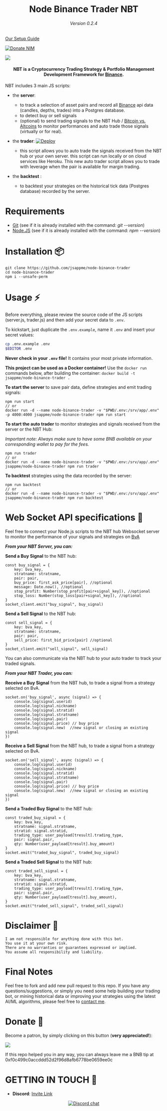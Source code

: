 <h1 align="center">Node Binance Trader NBT</h1>

<h6 align="center">Version 0.2.4</h6>

[Our Setup Guide](./docs/GETTING-STARTED.md)

[![Donate NIM](https://www.nimiq.com/accept-donations/img/donationBtnImg/light-blue-small.svg)](https://wallet.nimiq.com/nimiq:NQ38SDPGREC3USTALLCT87GQTCUYFH5L6PCQ)

<img src="docs/images/nbt_diagram.png">

<h4 align="center">NBT is a Cryptocurrency Trading Strategy & Portfolio Management Development Framework for <a href='https://www.binance.com/en/register?ref=DULNH2ZZ' target="_new">Binance</a>.</h4>

NBT includes 3 main JS scripts:

* the **server**:

  * to track a selection of asset pairs and record all [Binance](https://www.binance.com/en/register?ref=DULNH2ZZ) api data (candles, depths, trades) into a Postgres database.
  * to detect buy or sell signals
  * (optional) to send trading signals to the NBT Hub / [Bitcoin vs. Altcoins](https://bitcoinvsaltcoins.com) to monitor performances and auto trade those signals (virtually or for real).

* the **trader**: [![Deploy](https://www.herokucdn.com/deploy/button.svg)](https://heroku.com/deploy?template=https://github.com/skroboladam/node-binance-trader-usdt-zen)

  * this script allows you to auto trade the signals received from the NBT hub or your own server. this script can run locally or on cloud services like Heroku. This new auto trader script allows you to trade with leverage when the pair is available for margin trading.

* the **backtest** :

  * to backtest your strategies on the historical tick data (Postgres database) recorded by the server.

# Requirements

* [Git](https://git-scm.com/download/) (see if it is already installed with the command: *git --version*)
* [Node.JS](http://nodejs.org) (see if it is already installed with the command: *npm --version*)

# Installation 📦

```
git clone https://github.com/jsappme/node-binance-trader
cd node-binance-trader
npm i --unsafe-perm
```

# Usage ⚡️

Before everything, please review the source code of the JS scripts (server.js, trader.js) and then add your secret data to `.env`.

To kickstart, just duplicate the `.env.example`, name it  `.env` and insert your secret values:
```bash
cp .env.example .env
$EDITOR .env
```
**Never check in your `.env` file!**
It contains your most private information.

**This project can be used as a Docker container!** Use the `docker run` commands below, after building the container:
`docker build -t jsappme/node-binance-trader .`

**To start the server** to save pair data, define strategies and emit trading signals:
```
npm run start
// or
docker run -d --name node-binance-trader -v "$PWD/.env:/srv/app/.env" -p 4000:4000 jsappme/node-binance-trader npm run start
```

**To start the auto trader** to monitor strategies and signals received from the server or the NBT Hub:

<i>Important note: Always make sure to have some BNB available on your corresponding wallet to pay for the fees.</i>

```
npm run trader
// or
docker run -d --name node-binance-trader -v "$PWD/.env:/srv/app/.env" jsappme/node-binance-trader npm run trader
```

**To backtest** strategies using the data recorded by the server:
```
npm run backtest
// or
docker run -d --name node-binance-trader -v "$PWD/.env:/srv/app/.env" jsappme/node-binance-trader npm run backtest
```

# Web Socket API specifications 📡

Feel free to connect your Node.js scripts to the NBT hub Websocket server to monitor the performance of your signals and strategies on [BvA](https://bitcoinvsaltcoins.com)

***From your NBT Server, you can:***

**Send a Buy Signal** to the NBT hub:
```
const buy_signal = {
    key: bva_key,
    stratname: stratname,
    pair: pair,
    buy_price: first_ask_price[pair], //optional
    message: Date.now(), //optional
    stop_profit: Number(stop_profit[pair+signal_key]), //optional
    stop_loss: Number(stop_loss[pair+signal_key]), //optional
}
socket_client.emit("buy_signal", buy_signal)
```

**Send a Sell Signal** to the NBT hub:
```
const sell_signal = {
    key: bva_key,
    stratname: stratname,
    pair: pair,
    sell_price: first_bid_price[pair] //optional
}
socket_client.emit("sell_signal", sell_signal)
```

You can also communicate via the NBT hub to your auto trader to track your traded signals.

***From your NBT Trader, you can:***

**Receive a Buy Signal** from the NBT hub, to trade a signal from a strategy selected on BvA.
```
socket.on('buy_signal', async (signal) => {
    console.log(signal.userid)
    console.log(signal.nickname)
    console.log(signal.stratid)
    console.log(signal.stratname)
    console.log(signal.pair)
    console.log(signal.price) // buy price
    console.log(signal.new)  //new signal or closing an existing signal
})
```

**Receive a Sell Signal** from the NBT hub, to trade a signal from a strategy selected on BvA.
```
socket.on('sell_signal', async (signal) => {
    console.log(signal.userid)
    console.log(signal.nickname)
    console.log(signal.stratid)
    console.log(signal.stratname)
    console.log(signal.pair)
    console.log(signal.price) // buy price
    console.log(signal.new)  //new signal or closing an existing signal
})
```

**Send a Traded Buy Signal** to the NBT hub:
```
const traded_buy_signal = {
    key: bva_key,
    stratname: signal.stratname,
    stratid: signal.stratid,
    trading_type: user_payload[tresult].trading_type,
    pair: signal.pair,
    qty: Number(user_payload[tresult].buy_amount)
}
socket.emit("traded_buy_signal", traded_buy_signal)
```

**Send a Traded Sell Signal** to the NBT hub:
```
const traded_sell_signal = {
    key: bva_key,
    stratname: signal.stratname,
    stratid: signal.stratid,
    trading_type: user_payload[tresult].trading_type,
    pair: signal.pair,
    qty: Number(user_payload[tresult].buy_amount),
}
socket.emit("traded_sell_signal", traded_sell_signal)
```


# Disclaimer 📖

```
I am not responsible for anything done with this bot.
You use it at your own risk.
There are no warranties or guarantees expressed or implied.
You assume all responsibility and liability.
```

# Final Notes

Feel free to fork and add new pull request to this repo.
If you have any questions/suggestions, or simply you need some help building your trading bot, or mining historical data or improving your strategies using the latest AI/ML algorithms, please feel free to <a href="mailto:herve76@gmail.com" target="_blank">contact me</a>.

# Donate 🙏

Become a patron, by simply clicking on this button (**very appreciated!**):

[![](https://c5.patreon.com/external/logo/become_a_patron_button.png)](https://www.patreon.com/bePatron?u=4121661)

If this repo helped you in any way, you can always leave me a BNB tip at 0xf0c499c0accddd52d2f96d8afb6778be0659ee0c

# GETTING IN TOUCH 💬

* **Discord**: [Invite Link](https://discord.gg/4EQrEgj)

<p align="center">
  <a href="https://discord.gg/4EQrEgj"><img alt="Discord chat" src="docs/images/discord_button.png" /></a>
</p>
